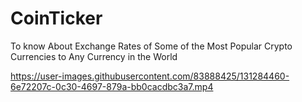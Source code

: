 # CoinTicker
To know About Exchange Rates of Some of the Most Popular Crypto Currencies to Any Currency in the World

https://user-images.githubusercontent.com/83888425/131284460-6e72207c-0c30-4697-879a-bb0cacdbc3a7.mp4


